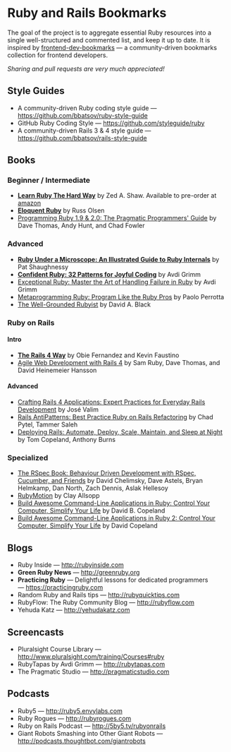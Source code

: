 # Ruby and Rails Bookmarks

The goal of the project is to aggregate essential Ruby resources into a single well-structured and commented list, and keep it up to date. It is inspired by [frontend-dev-bookmarks](https://github.com/dypsilon/frontend-dev-bookmarks) — a community-driven bookmarks collection for frontend developers.

*Sharing and pull requests are very much appreciated!*

## Style Guides

- A community-driven Ruby coding style guide — https://github.com/bbatsov/ruby-style-guide
- GitHub Ruby Coding Style — https://github.com/styleguide/ruby
- A community-driven Rails 3 & 4 style guide — https://github.com/bbatsov/rails-style-guide

## Books

### Beginner / Intermediate

- **[Learn Ruby The Hard Way](http://ruby.learncodethehardway.org/book/)** by Zed A. Shaw. Available to pre-order at [amazon](http://www.amazon.com/Learn-Ruby-Hard-Shaws-Series/dp/032188499X)
- **[Eloquent Ruby](http://www.amazon.com/Eloquent-Ruby-Addison-Wesley-Professional/dp/0321584104/)** by Russ Olsen
- [Programming Ruby 1.9 & 2.0: The Pragmatic Programmers' Guide](http://pragprog.com/book/ruby4/programming-ruby-1-9-2-0) by Dave Thomas, Andy Hunt, and Chad Fowler

### Advanced

- **[Ruby Under a Microscope: An Illustrated Guide to Ruby Internals](http://www.amazon.com/Ruby-Under-Microscope-Illustrated-Internals/dp/1593275277/)** by Pat Shaughnessy
- **[Confident Ruby: 32 Patterns for Joyful Coding](http://www.amazon.com/Confident-Ruby-Patterns-Joyful-Coding-ebook/dp/B00ETE0D2S/)** by Avdi Grimm
- [Exceptional Ruby: Master the Art of Handling Failure in Ruby](http://pragprog.com/book/ager/exceptional-ruby) by Avdi Grimm
- [Metaprogramming Ruby: Program Like the Ruby Pros](http://www.amazon.com/Metaprogramming-Ruby-Program-Like-Pros-ebook/dp/B00A376YAK/) by Paolo Perrotta
- [The Well-Grounded Rubyist](http://www.amazon.com/The-Well-Grounded-Rubyist-David-Black/dp/1933988657/) by David A. Black

### Ruby on Rails

#### Intro

- **[The Rails 4 Way](http://www.amazon.com/Rails-Edition-Addison-Wesley-Professional-Series-ebook/dp/B00KKNO8YQ/)** by Obie Fernandez and Kevin Faustino
- [Agile Web Development with Rails 4](http://www.amazon.com/Agile-Development-Rails-Facets-Ruby/dp/1937785564/) by Sam Ruby, Dave Thomas, and David Heinemeier Hansson

#### Advanced

- [Crafting Rails 4 Applications: Expert Practices for Everyday Rails Development](http://www.amazon.com/Crafting-Rails-Applications-Practices-Development/dp/1937785556/) by José Valim
- [Rails AntiPatterns: Best Practice Ruby on Rails Refactoring](http://www.amazon.com/Rails-AntiPatterns-Refactoring-Addison-Wesley-Professional/dp/0321604814/) by Chad Pytel, Tammer Saleh 
- [Deploying Rails: Automate, Deploy, Scale, Maintain, and Sleep at Night](http://www.amazon.com/Deploying-Rails-Automate-Deploy-Maintain/dp/1934356956/) by Tom Copeland, Anthony Burns

### Specialized

- [The RSpec Book: Behaviour Driven Development with RSpec, Cucumber, and Friends](http://www.amazon.com/The-RSpec-Book-Behaviour-Development/dp/1934356379/) by David Chelimsky, Dave Astels, Bryan Helmkamp, Dan North, Zach Dennis, Aslak Hellesoy
- [RubyMotion](http://www.amazon.com/RubyMotion-Pragmatic-Programmers-Clay-Allsopp/dp/1937785289/) by Clay Allsopp
- [Build Awesome Command-Line Applications in Ruby: Control Your Computer, Simplify Your Life](http://pragprog.com/book/dccar/build-awesome-command-line-applications-in-ruby) by David B. Copeland
- [Build Awesome Command-Line Applications in Ruby 2: Control Your Computer, Simplify Your Life](http://pragprog.com/book/dccar2/build-awesome-command-line-applications-in-ruby-2) by David Copeland

## Blogs

- Ruby Inside — http://rubyinside.com
- **Green Ruby News** — http://greenruby.org
- **Practicing Ruby** — Delightful lessons for dedicated programmers — https://practicingruby.com
- Random Ruby and Rails tips — http://rubyquicktips.com
- RubyFlow: The Ruby Community Blog — http://rubyflow.com
- Yehuda Katz — http://yehudakatz.com

## Screencasts

- Pluralsight Course Library — http://www.pluralsight.com/training/Courses#ruby
- RubyTapas by Avdi Grimm — http://rubytapas.com
- The Pragmatic Studio — http://pragmaticstudio.com

## Podcasts

- Ruby5 — http://ruby5.envylabs.com
- Ruby Rogues — http://rubyrogues.com
- Ruby on Rails Podcast — http://5by5.tv/rubyonrails
-  Giant Robots Smashing into Other Giant Robots — http://podcasts.thoughtbot.com/giantrobots
